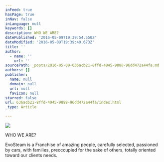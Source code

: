 ```yaml
---
inFeed: true
hasPage: true
inNav: false
inLanguage: null
keywords: []
description: WHO WE ARE?
datePublished: '2016-05-09T19:39:54.550Z'
dateModified: '2016-05-09T19:39:49.673Z'
title: ''
author:
  - name: ''
    url: ''
sourcePath: _posts/2016-05-09-636acb21-8ffd-4945-9888-96dd472a44fa.md
authors: []
publisher:
  name: null
  domain: null
  url: null
  favicon: null
starred: false
url: 636acb21-8ffd-4945-9888-96dd472a44fa/index.html
_type: Article

---
```

![](https://s3-us-west-2.amazonaws.com/the-grid-img/p/b2c388ca98b41e39c39c00385faee21b203e2e4a.png)

WHO WE ARE?

EvoSteam is a Franchise of amazing people, carefully selected, passioned by cars, with families, preoccupied for the sake of others, totally oriented toward our clients needs.